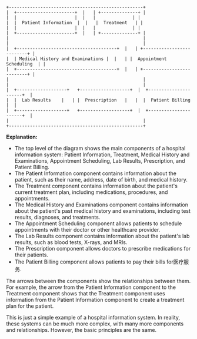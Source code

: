 ```
+---------------------------------------------------+
|  +----------------------+  |   | +--------------+ |
|  |                      |  |   |              | |
|  |  Patient Information  |  |   |  Treatment   | |
|  |                      |  |   |              | |
|  +----------------------+  |   | +--------------+ |
|                                                   |
|                                                   |
|  +--------------------------------------+  |   | +--------------------------+ |
|  | Medical History and Examinations |  |   | |  Appointment Scheduling  | |
|  +--------------------------------------+  |   | +--------------------------+ |
|                                                   |
|                                                   |
|  +-------------------+   +-------------------+  |  +----------------------+  |
|  |  Lab Results    |   | |  Prescription   |   |  |  Patient Billing   |  |
|  +-------------------+   +-------------------+  |  +----------------------+  |
|                                                   |
+---------------------------------------------------+
```

**Explanation:**

* The top level of the diagram shows the main components of a hospital information system: Patient Information, Treatment, Medical History and Examinations, Appointment Scheduling, Lab Results, Prescription, and Patient Billing.
* The Patient Information component contains information about the patient, such as their name, address, date of birth, and medical history.
* The Treatment component contains information about the patient's current treatment plan, including medications, procedures, and appointments.
* The Medical History and Examinations component contains information about the patient's past medical history and examinations, including test results, diagnoses, and treatments.
* The Appointment Scheduling component allows patients to schedule appointments with their doctor or other healthcare provider.
* The Lab Results component contains information about the patient's lab results, such as blood tests, X-rays, and MRIs.
* The Prescription component allows doctors to prescribe medications for their patients.
* The Patient Billing component allows patients to pay their bills for医疗服务.

The arrows between the components show the relationships between them. For example, the arrow from the Patient Information component to the Treatment component shows that the Treatment component uses information from the Patient Information component to create a treatment plan for the patient.

This is just a simple example of a hospital information system. In reality, these systems can be much more complex, with many more components and relationships. However, the basic principles are the same.
